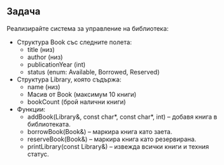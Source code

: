 ## Задача
Реализирайте система за управление на библиотека:

+ Структура Book със следните полета:
  - title (низ)
  - author (низ)
  - publicationYear (int)
  - status (enum: Available, Borrowed, Reserved)
+ Структура Library, която съдържа:
  -  name (низ)
  - Масив от Book (максимум 10 книги)
  - bookCount (брой налични книги)
+ Функции:
  - addBook(Library&, const char*, const char*, int) – добавя книга в библиотеката.
  - borrowBook(Book&) – маркира книга като заета.
  - reserveBook(Book&) – маркира книга като резервирана.
  - printLibrary(const Library&) – извежда всички книги и техния статус.
